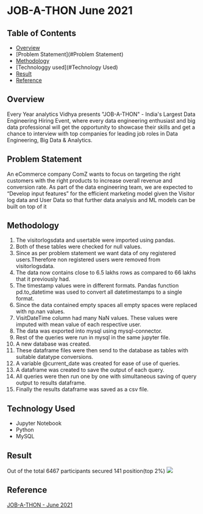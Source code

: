 # JOB-A-THON June 2021
## Table of Contents
- [Overview](#Overview)
- [Problem Statement](#Problem Statement)
- [Methodology](#Methodology)
- [Technologgy used](#Technology Used)
- [Result](#Result)
- [Reference](#Reference)

## Overview
Every Year analytics Vidhya presents "JOB-A-THON" - India's Largest Data Engineering Hiring Event, where every data engineering enthusiast and big data professional will get
the opportunity to showcase their skills and get a chance to interview with top companies for leading job roles in Data Engineering, Big Data & Analytics.

## Problem Statement
An eCommerce company ComZ wants to focus on targeting the right customers with the right products to increase overall revenue and conversion rate. As part of the data engineering team, we are expected to “Develop input features” for the efficient marketing model given the Visitor log data and User Data so that further data analysis and ML models can be built on top of it

## Methodology
1) The visitorlogsdata and usertable were imported using pandas.
2) Both of these tables were checked for null values.
3) Since as per problem statement we want data of ony registered users.Therefore non registered users were removed from visitorlogsdata.
4) The data now contains close to 6.5 lakhs rows as compared to 66 lakhs that it previously had.
5) The timestamp values were in different formats. Pandas function pd.to_datetime was used to convert all datetimestamps to a single format.
6) Since the data contained empty spaces all empty spaces were replaced with np.nan values.
7) VisitDateTime column had many NaN values. These values were imputed with mean value of each respective user.
8) The data was exported into mysql using mysql-connector.
9) Rest of the queries were run in mysql in the same jupyter file.
10) A new database was created.
11) These dataframe files were then send to the database as tables with suitable datatype conversions.
12) A variable @current_date was created for ease of use of queries.
13) A dataframe was created to save the output of each query.
14) All queries were then run one by one with simultaneous saving of query output to results dataframe.
15) Finally the results dataframe was saved as a csv file.

## Technology Used
- Jupyter Notebook
- Python
- MySQL

## Result
Out of the total 6467 participants secured 141 position(top 2%)
<img src=https://github.com/MuneshVarma/Projects/blob/master/JOB-A_THON%20June%202021/Images/Rank.PNG>

## Reference
[JOB-A-THON - June 2021](https://datahack.analyticsvidhya.com/contest/job-a-thon-june-2021/)

